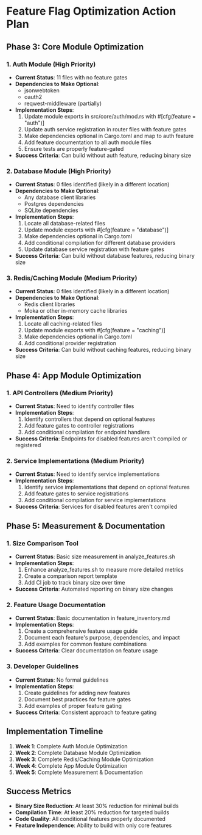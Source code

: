 # Feature Flag Optimization Action Plan

## Phase 3: Core Module Optimization

### 1. Auth Module (High Priority)
- **Current Status**: 11 files with no feature gates
- **Dependencies to Make Optional**: 
  - jsonwebtoken
  - oauth2
  - reqwest-middleware (partially)
- **Implementation Steps**:
  1. Update module exports in src/core/auth/mod.rs with #[cfg(feature = "auth")]
  2. Update auth service registration in router files with feature gates
  3. Make dependencies optional in Cargo.toml and map to auth feature
  4. Add feature documentation to all auth module files
  5. Ensure tests are properly feature-gated
- **Success Criteria**: Can build without auth feature, reducing binary size

### 2. Database Module (High Priority)
- **Current Status**: 0 files identified (likely in a different location)
- **Dependencies to Make Optional**:
  - Any database client libraries
  - Postgres dependencies
  - SQLite dependencies
- **Implementation Steps**:
  1. Locate all database-related files
  2. Update module exports with #[cfg(feature = "database")]
  3. Make dependencies optional in Cargo.toml
  4. Add conditional compilation for different database providers
  5. Update database service registration with feature gates
- **Success Criteria**: Can build without database features, reducing binary size

### 3. Redis/Caching Module (Medium Priority)
- **Current Status**: 0 files identified (likely in a different location)
- **Dependencies to Make Optional**:
  - Redis client libraries
  - Moka or other in-memory cache libraries
- **Implementation Steps**:
  1. Locate all caching-related files
  2. Update module exports with #[cfg(feature = "caching")]
  3. Make dependencies optional in Cargo.toml
  4. Add conditional provider registration
- **Success Criteria**: Can build without caching features, reducing binary size

## Phase 4: App Module Optimization

### 1. API Controllers (Medium Priority)
- **Current Status**: Need to identify controller files
- **Implementation Steps**:
  1. Identify controllers that depend on optional features
  2. Add feature gates to controller registrations
  3. Add conditional compilation for endpoint handlers
- **Success Criteria**: Endpoints for disabled features aren't compiled or registered

### 2. Service Implementations (Medium Priority)
- **Current Status**: Need to identify service implementations
- **Implementation Steps**:
  1. Identify service implementations that depend on optional features
  2. Add feature gates to service registrations
  3. Add conditional compilation for service implementations
- **Success Criteria**: Services for disabled features aren't compiled

## Phase 5: Measurement & Documentation

### 1. Size Comparison Tool
- **Current Status**: Basic size measurement in analyze_features.sh
- **Implementation Steps**:
  1. Enhance analyze_features.sh to measure more detailed metrics
  2. Create a comparison report template
  3. Add CI job to track binary size over time
- **Success Criteria**: Automated reporting on binary size changes

### 2. Feature Usage Documentation
- **Current Status**: Basic documentation in feature_inventory.md
- **Implementation Steps**:
  1. Create a comprehensive feature usage guide
  2. Document each feature's purpose, dependencies, and impact
  3. Add examples for common feature combinations
- **Success Criteria**: Clear documentation on feature usage

### 3. Developer Guidelines
- **Current Status**: No formal guidelines
- **Implementation Steps**:
  1. Create guidelines for adding new features
  2. Document best practices for feature gates
  3. Add examples of proper feature gating
- **Success Criteria**: Consistent approach to feature gating

## Implementation Timeline

1. **Week 1**: Complete Auth Module Optimization
2. **Week 2**: Complete Database Module Optimization
3. **Week 3**: Complete Redis/Caching Module Optimization
4. **Week 4**: Complete App Module Optimization
5. **Week 5**: Complete Measurement & Documentation

## Success Metrics

- **Binary Size Reduction**: At least 30% reduction for minimal builds
- **Compilation Time**: At least 20% reduction for targeted builds
- **Code Quality**: All conditional features properly documented
- **Feature Independence**: Ability to build with only core features 